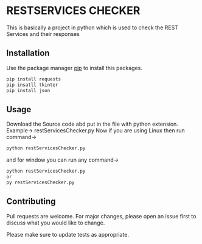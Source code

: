 # RESTSERVICES CHECKER
This is basically a project in python which is used to check the REST Services and their responses

## Installation

Use the package manager [pip](https://pip.pypa.io/en/stable/) to install this packages.

```bash
pip install requests
pip insatll tkinter
pip install json
```

## Usage
Download the Source code abd put in the file with python extension. Example-> restServicesChecker.py
Now if you are using Linux then run command->
```bash
python restServicesChecker.py
```
and for window you can run any command->
```bash
python restServicesChecker.py
or
py restServicesChecker.py
```

## Contributing
Pull requests are welcome. For major changes, please open an issue first to discuss what you would like to change.

Please make sure to update tests as appropriate.
